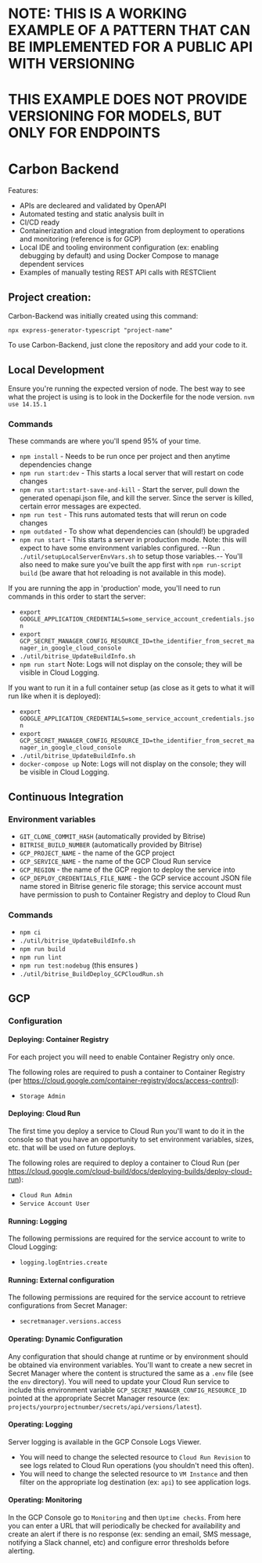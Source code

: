 


# NOTE: THIS IS A WORKING EXAMPLE OF A PATTERN THAT CAN BE IMPLEMENTED FOR A PUBLIC API WITH VERSIONING
# THIS EXAMPLE DOES NOT PROVIDE VERSIONING FOR MODELS, BUT ONLY FOR ENDPOINTS

# Carbon Backend

Features:
- APIs are decleared and validated by OpenAPI
- Automated testing and static analysis built in
- CI/CD ready
- Containerization and cloud integration from deployment to operations and monitoring (reference is for GCP)
- Local IDE and tooling environment configuration (ex: enabling debugging by default) and using Docker Compose to manage dependent services
- Examples of manually testing REST API calls with RESTClient

## Project creation:

Carbon-Backend was initially created using this command:

`npx express-generator-typescript "project-name"`

To use Carbon-Backend, just clone the repository and add your code to it.

## Local Development

Ensure you're running the expected version of node. The best way to see what the project is using is to look in the Dockerfile for the node version.
`nvm use 14.15.1`

### Commands

These commands are where you'll spend 95% of your time.
- `npm install` - Needs to be run once per project and then anytime dependencies change
- `npm run start:dev` - This starts a local server that will restart on code changes
- `npm run start:start-save-and-kill` - Start the server, pull down the generated openapi.json file, and kill the server. Since the server is killed, certain error messages are expected.
- `npm run test` - This runs automated tests that will rerun on code changes
- `npm outdated` - To show what dependencies can (should!) be upgraded
- `npm run start` - This starts a server in production mode. 
  Note: this will expect to have some environment variables configured. --Run `. ./util/setupLocalServerEnvVars.sh` to setup those variables.-- You'll also need to make sure you've built the app first with `npm run-script build` (be aware that hot reloading is not available in this mode).

If you are running the app in 'production' mode, you'll need to run commands in this order to start the server:
- `export GOOGLE_APPLICATION_CREDENTIALS=some_service_account_credentials.json`
- `export GCP_SECRET_MANAGER_CONFIG_RESOURCE_ID=the_identifier_from_secret_manager_in_google_cloud_console`
- `./util/bitrise_UpdateBuildInfo.sh`
- `npm run start`
Note: Logs will not display on the console; they will be visible in Cloud Logging.

If you want to run it in a full container setup (as close as it gets to what it will run like when it is deployed):
- `export GOOGLE_APPLICATION_CREDENTIALS=some_service_account_credentials.json`
- `export GCP_SECRET_MANAGER_CONFIG_RESOURCE_ID=the_identifier_from_secret_manager_in_google_cloud_console`
- `./util/bitrise_UpdateBuildInfo.sh`
- `docker-compose up`
Note: Logs will not display on the console; they will be visible in Cloud Logging.

## Continuous Integration

### Environment variables
- `GIT_CLONE_COMMIT_HASH` (automatically provided by Bitrise)
- `BITRISE_BUILD_NUMBER` (automatically provided by Bitrise)
- `GCP_PROJECT_NAME` - the name of the GCP project
- `GCP_SERVICE_NAME` - the name of the GCP Cloud Run service
- `GCP_REGION` - the name of the GCP region to deploy the service into
- `GCP_DEPLOY_CREDENTIALS_FILE_NAME` - the GCP service account JSON file name stored in Bitrise generic file storage; this service account must have permission to push to Container Registry and deploy to Cloud Run

### Commands
- `npm ci`
- `./util/bitrise_UpdateBuildInfo.sh`
- `npm run build`
- `npm run lint`
- `npm run test:nodebug` (this ensures )
- `./util/bitrise_BuildDeploy_GCPCloudRun.sh`

## GCP

### Configuration

#### Deploying: Container Registry
For each project you will need to enable Container Registry only once.

The following roles are required to push a container to Container Registry (per https://cloud.google.com/container-registry/docs/access-control):
- `Storage Admin`

#### Deploying: Cloud Run
The first time you deploy a service to Cloud Run you'll want to do it in the console so that you have an opportunity to set environment variables, sizes, etc. that will be used on future deploys.

The following roles are required to deploy a container to Cloud Run (per https://cloud.google.com/cloud-build/docs/deploying-builds/deploy-cloud-run):
- `Cloud Run Admin`
- `Service Account User`

#### Running: Logging
The following permissions are required for the service account to write to Cloud Logging:
- `logging.logEntries.create`

#### Running: External configuration
The following permissions are required for the service account to retrieve configurations from Secret Manager:
- `secretmanager.versions.access`

#### Operating: Dynamic Configuration
Any configuration that should change at runtime or by environment should be obtained via environment variables. You'll want to create a new secret in Secret Manager where the content is structured the same as a `.env` file (see the `env` directory). You will need to update your Cloud Run service to include this environment variable `GCP_SECRET_MANAGER_CONFIG_RESOURCE_ID` pointed at the appropriate Secret Manager resource (ex: `projects/yourprojectnumber/secrets/api/versions/latest`).

#### Operating: Logging
Server logging is available in the GCP Console Logs Viewer. 

- You will need to change the selected resource to `Cloud Run Revision` to see logs related to Cloud Run operations (you shouldn't need this often).
- You will need to change the selected resource to `VM Instance` and then filter on the appropriate log destination (ex: `api`) to see application logs.

#### Operating: Monitoring
In the GCP Console go to `Monitoring` and then `Uptime checks`. From here you can enter a URL that will periodically be checked for availability and create an alert if there is no response (ex: sending an email, SMS message, notifying a Slack channel, etc) and configure error thresholds before alerting.
